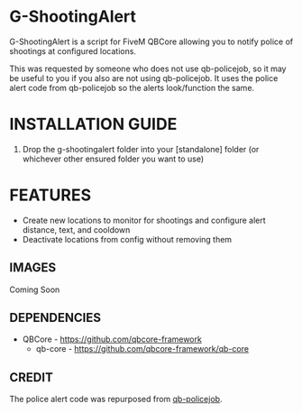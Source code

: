 # G-ShootingAlert

G-ShootingAlert is a script for FiveM QBCore allowing you to notify police of shootings at configured locations.

This was requested by someone who does not use qb-policejob, so it may be useful to you if you also are not using qb-policejob. It uses the police alert code from qb-policejob so the alerts look/function the same.

<h1>INSTALLATION GUIDE</h1>

1. Drop the g-shootingalert folder into your [standalone] folder (or whichever other ensured folder you want to use)

<h1>FEATURES</h1>

- Create new locations to monitor for shootings and configure alert distance, text, and cooldown
- Deactivate locations from config without removing them

**IMAGES**
-----
Coming Soon

**DEPENDENCIES**
-----
- QBCore - https://github.com/qbcore-framework
    - qb-core - https://github.com/qbcore-framework/qb-core

**CREDIT**
-----
The police alert code was repurposed from [qb-policejob](https://github.com/qbcore-framework/qb-policejob).
